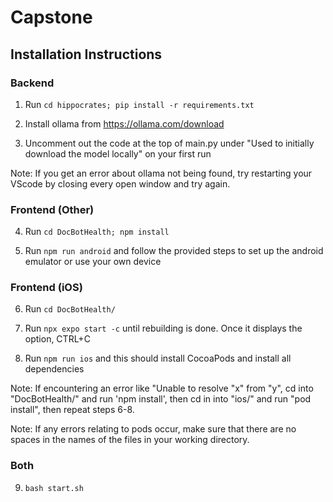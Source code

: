 # Capstone

## Installation Instructions

### Backend

1) Run `cd hippocrates; pip install -r requirements.txt`

2) Install ollama from https://ollama.com/download

3) Uncomment out the code at the top of main.py under "Used to initially download the model locally" on your first run

Note: If you get an error about ollama not being found, try restarting your VScode by closing every open window and try again.

### Frontend (Other)

4) Run `cd DocBotHealth; npm install`

5) Run `npm run android` and follow the provided steps to set up the android emulator or use your own device

### Frontend (iOS)

6) Run `cd DocBotHealth/`

7) Run `npx expo start -c` until rebuilding is done. Once it displays the option, CTRL+C

8) Run `npm run ios` and this should install CocoaPods and install all dependencies

Note: If encountering an error like "Unable to resolve "x" from "y", cd into "DocBotHealth/" and run 'npm install',
      then cd in into "ios/" and run "pod install", then repeat steps 6-8.

Note: If any errors relating to pods occur, make sure that there are no spaces in the names of the files in your working directory.
### Both

9) `bash start.sh`
